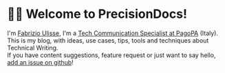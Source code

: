 # 👋🏻 Welcome to PrecisionDocs!

I'm [Fabrizio Ulisse](https://fabrizioulisse.it), I'm a [Tech Communication Specialist at PagoPA](https://linkedin.com/in/fabrizioulisse) (Italy). This is my blog, with ideas, use cases, tips, tools and techniques about Technical Writing. <br> If you have content suggestions, feature request or just want to say hello, [add an issue on github](https://github.com/biccio/precisiondocs/issues/new)! 

